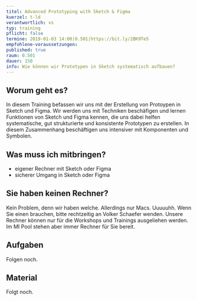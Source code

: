```yaml
---
titel: Advanced Prototyping with Sketch & Figma
kuerzel: t-ld
verantwortlich: vs
typ: training
pflicht: false
termine: 2019-01-03 14:00|0.501|https://bit.ly/2BK9Te5
empfohlene-voraussetzungen: 
published: true
raum: 0.501
dauer: 150
info: Wie können wir Prototypen in Sketch systematisch aufbauen?
---
```


## Worum geht es?

In diesem Training befassen wir uns mit der Erstellung von Protoypen in Sketch und Figma.
Wir werden uns mit Techniken beschäfigen und lernen Funktionen von Sketch und Figma kennen, die uns dabei helfen systematische, gut strukturierte und konsistente Prototypen zu erstellen. In diesem Zusammenhang beschäftigen uns intensiver mit Komponenten und Symbolen.


## Was muss ich mitbringen?
- eigener Rechner mit Sketch oder Figma
- sicherer Umgang in Sketch oder Figma

## Sie haben keinen Rechner?
Kein Problem, denn wir haben welche. Allerdings nur Macs. Uuuuuhh. Wenn Sie einen brauchen, bitte rechtzeitig an Volker Schaefer wenden. Unsere Rechner können nur für die Workshops und Trainings ausgeliehen werden. Im MI Pool stehen aber immer Rechner für Sie bereit.

## Aufgaben

Folgen noch.


## Material

Folgt noch.





